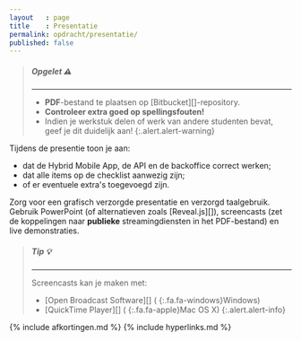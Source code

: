```yaml
---
layout   : page
title    : Presentatie
permalink: opdracht/presentatie/
published: false
---
```


> ##### **Opgelet** :warning:
> ---
> - **PDF**-bestand te plaatsen op [Bitbucket][]-repository.
> - **Controleer extra goed op spellingsfouten!**
> - Indien je werkstuk delen of werk van andere studenten bevat, geef je dit duidelijk aan!
{:.alert.alert-warning}

Tijdens de presentie toon je aan:

- dat de Hybrid Mobile App, de API en de backoffice correct werken;
- dat alle items op de checklist aanwezig zijn;
- of er eventuele extra's toegevoegd zijn.

Zorg voor een grafisch verzorgde presentatie en verzorgd taalgebruik. Gebruik PowerPoint (of alternatieven zoals [Reveal.js][]), screencasts (zet de koppelingen naar **publieke** streamingdiensten in het PDF-bestand) en live demonstraties.

> ##### **Tip** :bulb:
> ---
> Screencasts kan je maken met:
>
> - [Open Broadcast Software][] (*&nbsp;*{:.fa.fa-windows}Windows)
> - [QuickTime Player][] (*&nbsp;*{:.fa.fa-apple}Mac OS X)
{:.alert.alert-info}


{% include afkortingen.md %}
{% include hyperlinks.md %}